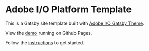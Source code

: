 # Adobe I/O Platform Template

This is a Gatsby site template built with [Adobe I/O Gatsby Theme](https://github.com/adobe/gatsby-theme-aio).

View the [demo](https://adobedocs.github.io/dev-site-platform-template/) running on Github Pages.  

Follow the [instructions](https://github.com/adobe/gatsby-theme-aio#getting-started) to get started.

<!-- Deploy to stage 🚀  --> 
